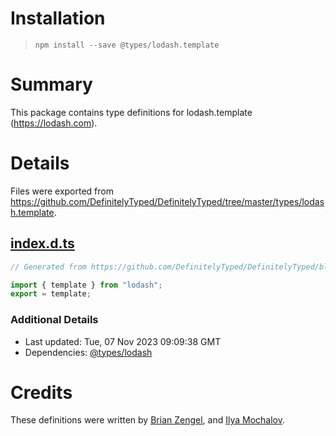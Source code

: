 # Installation
> `npm install --save @types/lodash.template`

# Summary
This package contains type definitions for lodash.template (https://lodash.com).

# Details
Files were exported from https://github.com/DefinitelyTyped/DefinitelyTyped/tree/master/types/lodash.template.
## [index.d.ts](https://github.com/DefinitelyTyped/DefinitelyTyped/tree/master/types/lodash.template/index.d.ts)
````ts
// Generated from https://github.com/DefinitelyTyped/DefinitelyTyped/blob/master/types/lodash/scripts/generate-modules.ts

import { template } from "lodash";
export = template;

````

### Additional Details
 * Last updated: Tue, 07 Nov 2023 09:09:38 GMT
 * Dependencies: [@types/lodash](https://npmjs.com/package/@types/lodash)

# Credits
These definitions were written by [Brian Zengel](https://github.com/bczengel), and [Ilya Mochalov](https://github.com/chrootsu).
